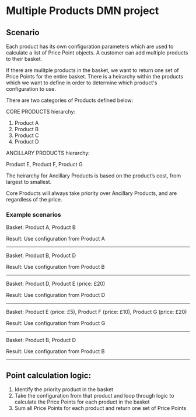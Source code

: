 Multiple Products DMN project
=============================

## Scenario

Each product has its own configuration parameters which are used to calculate a list of Price Point objects.
A customer can add multiple products to their basket.

If there are mulitple products in the basket, we want to return one set of Price Points for the entire basket.
There is a heirarchy within the products which we want to define in order to determine which product's configuration to use.

There are two categories of Products defined below:

CORE PRODUCTS hierarchy: 

1) Product A
2) Product B
3) Product C
4) Product D

ANCILLARY PRODUCTS hierarchy: 

Product E, Product F, Product G

The heirarchy for Ancillary Products is based on the product’s cost, from largest to smallest.


Core Products will always take priority over Ancillary Products, and are regardless of the price.

### Example scenarios

Basket: Product A, Product B

Result: Use configuration from Product A

----------------------------------------

Basket: Product B, Product D

Result: Use configuration from Product B

----------------------------------------

Basket: Product D, Product E (price: £20)

Result: Use configuration from Product D

----------------------------------------

Basket: Product E (price: £5), Product F (price: £10), Product G (price: £20)

Result: Use configuration from Product G

----------------------------------------

Basket: Product B, Product D

Result: Use configuration from Product B

------------------------------------

## Point calculation logic:

1) Identify the priority product in the basket
2) Take the configuration from that product and loop through logic to calculate the Price Points for each product in the basket
3) Sum all Price Points for each product and return one set of Price Points